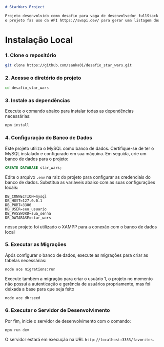```markdown
# StarWars Project

Projeto desenvolvido como desafio para vaga de desenvolvedor fullStack na superADM BB,
o projeto faz uso da API https://swapi.dev/ para gerar uma listagem dos personagens de star wars e permite a criação de uma lista de favoritos.

```
# Instalação Local

### 1. Clone o repositório
```bash
git clone https://github.com/sanka01/desafio_star_wars.git
```

### 2. Acesse o diretório do projeto

```bash
cd desafio_star_wars
```

### 3. Instale as dependências

Execute o comando abaixo para instalar todas as dependências necessárias:

```bash
npm install
```

### 4. Configuração do Banco de Dados

Este projeto utiliza o MySQL como banco de dados. Certifique-se de ter o MySQL instalado e configurado em sua máquina. Em seguida, crie um banco de dados para o projeto:

```sql
CREATE DATABASE star_wars;
```

Edite o arquivo `.env` na raiz do projeto para configurar as credenciais do banco de dados. Substitua as variáveis abaixo com as suas configurações locais:

```env
DB_CONNECTION=mysql
DB_HOST=127.0.0.1
DB_PORT=3306
DB_USER=seu_usuario
DB_PASSWORD=sua_senha
DB_DATABASE=star_wars
```


nesse projeto foi utilizado o XAMPP para a conexão com o banco de dados local


### 5. Executar as Migrações

Após configurar o banco de dados, execute as migrações para criar as tabelas necessárias:

```bash
node ace migrations:run
```
Execute também a migração para criar o usuário 1, o projeto no momento não possui a autenticação e gerência de usuários propriamente, mas foi deixada a base para que seja feito

``` bash
node ace db:seed
```

### 6. Executar o Servidor de Desenvolvimento

Por fim, inicie o servidor de desenvolvimento com o comando:

```bash
npm run dev
```

O servidor estará em execução na URL `http://localhost:3333/favorites`.
